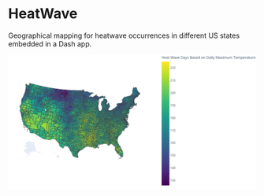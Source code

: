 # HeatWave

Geographical mapping for heatwave occurrences in different US states embedded in a Dash app.

![Sample Map](test.png "Sample Map")